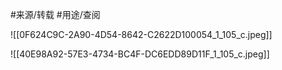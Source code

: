 
#来源/转载 
#用途/查阅


![[0F624C9C-2A90-4D54-8642-C2622D100054_1_105_c.jpeg]]

![[40E98A92-57E3-4734-BC4F-DC6EDD89D11F_1_105_c.jpeg]]